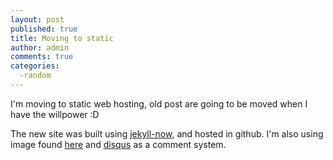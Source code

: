 ```yaml
---
layout: post
published: true
title: Moving to static
author: admin
comments: true
categories:
  -random
---
```

I'm moving to static web hosting, old post are going to be moved when I have the willpower :D

The new site was built using [jekyll-now](https://github.com/barryclark/jekyll-now "jekyll-now"), and  hosted in github.  I'm also using image found [here](https://www.cleanpng.com/) and  [disqus](https://disqus.com/) as a comment system.
